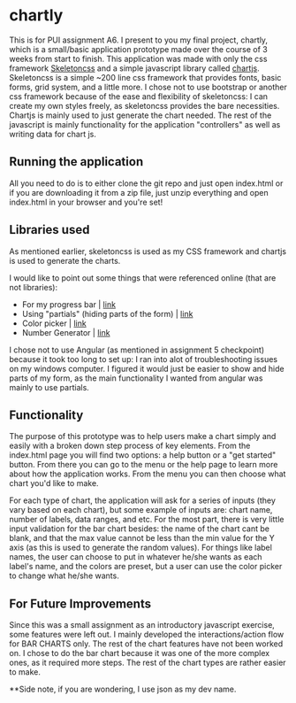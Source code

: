 # chartly
This is for PUI assignment A6. I present to you my final project, chartly, which is a small/basic application prototype made over the course of 3 weeks from start to finish. This application was made with only the css framework [Skeletoncss](http://getskeleton.com/) and a simple javascript library called [chartjs](http://www.chartjs.org/docs/). Skeletoncss is a simple ~200 line css framework that provides fonts, basic forms, grid system, and a little more. I chose not to use bootstrap or another css framework because of the ease and flexibility of skeletoncss: I can create my own styles freely, as skeletoncss provides the bare necessities. Chartjs is mainly used to just generate the chart needed. The rest of the javascript is mainly functionality for the application "controllers" as well as writing data for chart js.

## Running the application
All you need to do is to either clone the git repo and just open index.html or if you are downloading it from a zip file, just unzip everything and open index.html in your browser and you're set!

## Libraries used
As mentioned earlier, skeletoncss is used as my CSS framework and chartjs is used to generate the charts. 

I would like to point out some things that were referenced online (that are not libraries):
* For my progress bar | [link](https://www.formget.com/css-progress-bar/#ball_progress_bar)
* Using "partials" (hiding parts of the form) | [link](https://teamtreehouse.com/community/how-do-you-create-a-multipage-form)
* Color picker | [link](http://jsfiddle.net/uxW7H/1/)
* Number Generator | [link](http://stackoverflow.com/questions/19277973/generate-4-random-numbers-that-add-to-a-certain-value-in-javascript)

I chose not to use Angular (as mentioned in assignment 5 checkpoint) because it took too long to set up: I ran into alot of troubleshooting issues on my windows computer. I figured it would just be easier to show and hide parts of my form, as the main functionality I wanted from angular was mainly to use partials. 


## Functionality
The purpose of this prototype was to help users make a chart simply and easily with a broken down step process of key elements. From the index.html page you will find two options: a help button or a "get started" button. From there you can go to the menu or the help page to learn more about how the application works. From the menu you can then choose what chart you'd like to make. 

For each type of chart, the application will ask for a series of inputs (they vary based on each chart), but some example of inputs are: chart name, number of labels, data ranges, and etc. For the most part, there is very little input validation for the bar chart besides: the name of the chart cant be blank, and that the max value cannot be less than the min value for the Y axis (as this is used to generate the random values). For things like label names, the user can choose to put in whatever he/she wants as each label's name, and the colors are preset, but a user can use the color picker to change what he/she wants. 


## For Future Improvements
Since this was a small assignment as an introductory javascript exercise, some features were left out. I mainly developed the interactions/action flow for BAR CHARTS only. The rest of the chart features have not been worked on. I chose to do the bar chart because it was one of the more complex ones, as it required more steps. The rest of the chart types are rather easier to make. 


**Side note, if you are wondering, I use json as my dev name.
